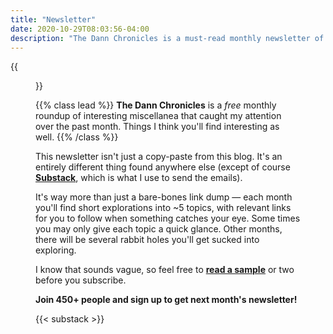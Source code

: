 ```yaml
---
title: "Newsletter"
date: 2020-10-29T08:03:56-04:00
description: "The Dann Chronicles is a must-read monthly newsletter of interesting miscellanea"
---
```


{{<figure src="/images/dann-hollow-eyes.png" class="pull-right" >}}

{{% class lead %}}
**The Dann Chronicles** is a _free_ monthly roundup of interesting miscellanea that caught my attention over the past month. Things I think you'll find interesting as well.
{{% /class %}}

This newsletter isn't just a copy-paste from this blog. It's an entirely different thing found anywhere else (except of course **[Substack](https://dannberg.substack.com/)**, which is what I use to send the emails).

It's way more than just a bare-bones link dump — each month you'll find short explorations into &#126;5 topics, with relevant links for you to follow when something catches your eye. Some times you may only give each topic a quick glance. Other months, there will be several rabbit holes you'll get sucked into exploring.

I know that sounds vague, so feel free to **[read a sample](https://dannberg.substack.com/)** or two before you subscribe.

**Join 450+ people and sign up to get next month's newsletter!**

{{< substack >}}
